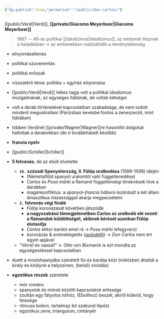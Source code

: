 ```yaml
---
{"dg-publish":true,"permalink":"/public/don-carlos/"}
---
```


[[public/Verdi\|Verdi]], **[[private/Giacomo Meyerbeer\|Giacomo Meyerbeer]]**

> 1867 -- 48-as politikai [[idealizmus\|idealizmus]], az emberek hisznek a haladásban -> az emberekben realizálódik a reménytelenség

- elnyomásellenes
- politikai szuverenitás
- politikai erőszak
- visszatérő téma: politika + egyház elnyomása
- [[public/Verdi\|Verdi]] lelkes tagja volt a politikai idealizmus mozgalmának, az egységes Itáliának, de voltak kétségei
- volt a darab történetével kapcsolatban szabadsága, de nem tudott mindent megvalósítani (Párizsban kevésbé fontos a zeneszerző, mint Itáliában)
- többen Verdinél [[private/Wagner\|Wagner]]re hasonlító dolgokat hallottak a darabokban (de ő továbbhaladt később)
- **francia nyelv**
- [[public/Schiller\|Schiller]]

- **5 felvonás**, de az elsőt elvetette
	- **`16.` századi Spanyolország, II. Fülöp uralkodása** (1566–1598) idején
		- (Németalföld spanyol uralomtól való függetlenedése)
		- *Carlos* és *Posa márki* a flamand függetlenségi törekvések híve a darabban
		- magánkonfliktus: a *spanyol–francia háború lezárását* a két állam dinasztikus *házassággal* akarja megpecsételni
	- **`3.` felvonás végi finálé**
		- Fülöp koronázását követően játszódik
		- **a nagyszabású tömegjelenetben Carlos az uralkodó elé vezeti a flamandok küldöttségét, akiknek kérését azonban Fülöp elutasítja**
		- *Carlos* ekkor kardot emel rá -> Posa márki lefegyverzi​
		- koronázás & eretnekégetés (*[autodafé](https://www.wikiwand.com/hu/Autodaf%C3%A9)*) -> *Don Carlos* nem ért egyet apjával
	- "Vérrel és vassal!" <- Otto von Bismarck is ezt mondta az egységesítéssel kapcsolatban

- duett a mostohaanyába szeretett fiú és barátja közt (miközben átsétál a király és királyné a helyszínen, (belső) vívódás)

- **egzotikus részek** szeretete
	- mór románc
	- spanyolok és mórok közötti kapcsolatok erőssége
	- szultán egy fátyolos nőhöz, (Ebolihoz) beszél, akiről kiderül, hogy felesége
	- ritmusa bolero, tartalmaz bő szekund lépést
	- egzotikus zene, triangulum, cintányér
